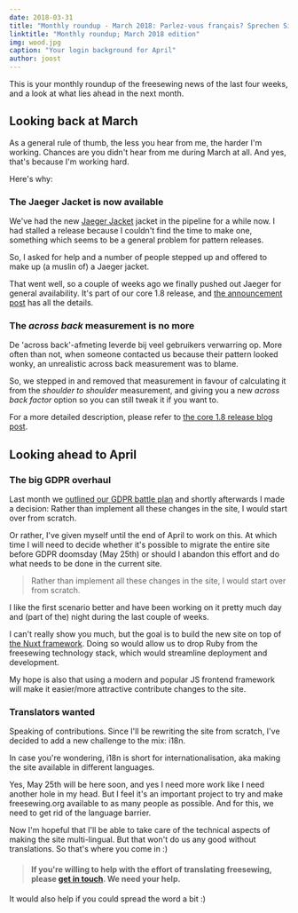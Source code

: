 ```yaml
---
date: 2018-03-31
title: "Monthly roundup - March 2018: Parlez-vous français? Sprechen Sie Deutsch? ¿Hablas español? 你會說中文嗎？"
linktitle: "Monthly roundup; March 2018 edition"
img: wood.jpg
caption: "Your login background for April"
author: joost
---
```


This is your monthly roundup of the freesewing news of the last four weeks, and a look at what lies ahead in the next month.

## Looking back at March

As a general rule of thumb, the less you hear from me, the harder I'm working. Chances are you didn't hear from me during March at all. And yes, that's because I'm working hard.

Here's why:

### The Jaeger Jacket is now available

We've had the new [Jaeger Jacket](/patterns/jaeger) jacket in the pipeline for a while now. I had stalled a release because I couldn't find the time to make one, something which seems to be a general problem for pattern releases.

So, I asked for help and a number of people stepped up and offered to make up (a muslin of) a Jaeger jacket.

That went well, so a couple of weeks ago we finally pushed out Jaeger for general availability. It's part of our core 1.8 release, and [the announcement post](/blog/core-1.8-jaeger-across-back/) has all the details.

### The *across back* measurement is no more

De 'across back'-afmeting leverde bij veel gebruikers verwarring op. More often than not, when someone contacted us because their pattern looked wonky, an unrealistic across back measurement was to blame.

So, we stepped in and removed that measurement in favour of calculating it from the *shoulder to shoulder* measurement, and giving you a new *across back factor* option so you can still tweak it if you want to.

For a more detailed description, please refer to [the core 1.8 release blog post](/blog/core-1.8-jaeger-across-back/).

## Looking ahead to April

### The big GDPR overhaul

Last month we [outlined our GDPR battle plan](/blog/gdpr-plan/) and shortly afterwards I made a decision: Rather than implement all these changes in the site, I would start over from scratch.

Or rather, I've given myself until the end of April to work on this. At which time I will need to decide whether it's possible to migrate the entire site before GDPR doomsday (May 25th) or should I abandon this effort and do what needs to be done in the current site.
> Rather than implement all these changes in the site, I would start over from scratch.

I like the first scenario better and have been working on it pretty much day and (part of the) night during the last couple of weeks.

I can't really show you much, but the goal is to build the new site on top of [the Nuxt framework](https://nuxtjs.org/). Doing so would allow us to drop Ruby from the freesewing technology stack, which would streamline deployment and development.

My hope is also that using a modern and popular JS frontend framework will make it easier/more attractive contribute changes to the site.

### Translators wanted

Speaking of contributions. Since I'll be rewriting the site from scratch, I've decided to add a new challenge to the mix: i18n.

In case you're wondering, i18n is short for internationalisation, aka making the site available in different languages.

Yes, May 25th will be here soon, and yes I need more work like I need another hole in my head. But I feel it's an important project to try and make freesewing.org available to as many people as possible. And for this, we need to get rid of the language barrier.

Now I'm hopeful that I'll be able to take care of the technical aspects of making the site multi-lingual. But that won't do us any good without translations. So that's where you come in :)

> #### If you're willing to help with the effort of translating freesewing, please [get in touch](/contact). We need your help.

It would also help if you could spread the word a bit :)


